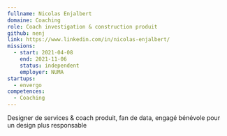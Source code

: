 ```yaml
---
fullname: Nicolas Enjalbert
domaine: Coaching
role: Coach investigation & construction produit
github: nenj
link: https://www.linkedin.com/in/nicolas-enjalbert/
missions:
  - start: 2021-04-08
    end: 2021-11-06
    status: independent
    employer: NUMA
startups:
  - envergo
competences:
  - Coaching
---
```

Designer de services & coach produit, fan de data, engagé bénévole pour un design plus responsable